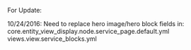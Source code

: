 For Update:

10/24/2016: Need to replace hero image/hero block fields in:
core.entity_view_display.node.service_page.default.yml
views.view.service_blocks.yml

